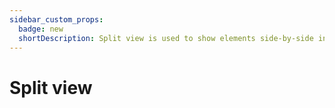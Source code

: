 ```yaml
---
sidebar_custom_props:
  badge: new
  shortDescription: Split view is used to show elements side-by-side in resizable panels.
---
```


# Split view
